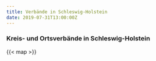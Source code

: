 ```yaml
---
title: Verbände in Schleswig-Holstein
date: 2019-07-31T13:00:00Z
---
```


### Kreis- und Ortsverbände in Schleswig-Holstein

{{< map >}}
